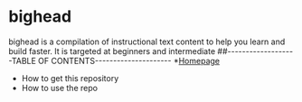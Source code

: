 # bighead
bighead is a compilation of instructional text content to help you learn and build faster. It is targeted at beginners and intermediate 
##-------------------TABLE OF CONTENTS--------------------- 
*[Homepage](https://github.com/bigjara/bighead) 
* How to get this repository 
* How to use the repo
